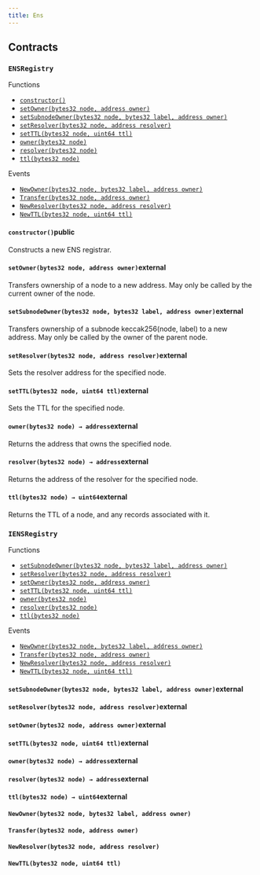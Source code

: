 ```yaml
---
title: Ens
---
```


<div class="contracts">

## Contracts

### `ENSRegistry`



<div class="contract-index"><span class="contract-index-title">Functions</span><ul><li><a href="#ENSRegistry.constructor()"><code class="function-signature">constructor()</code></a></li><li><a href="#ENSRegistry.setOwner(bytes32,address)"><code class="function-signature">setOwner(bytes32 node, address owner)</code></a></li><li><a href="#ENSRegistry.setSubnodeOwner(bytes32,bytes32,address)"><code class="function-signature">setSubnodeOwner(bytes32 node, bytes32 label, address owner)</code></a></li><li><a href="#ENSRegistry.setResolver(bytes32,address)"><code class="function-signature">setResolver(bytes32 node, address resolver)</code></a></li><li><a href="#ENSRegistry.setTTL(bytes32,uint64)"><code class="function-signature">setTTL(bytes32 node, uint64 ttl)</code></a></li><li><a href="#ENSRegistry.owner(bytes32)"><code class="function-signature">owner(bytes32 node)</code></a></li><li><a href="#ENSRegistry.resolver(bytes32)"><code class="function-signature">resolver(bytes32 node)</code></a></li><li><a href="#ENSRegistry.ttl(bytes32)"><code class="function-signature">ttl(bytes32 node)</code></a></li></ul><span class="contract-index-title">Events</span><ul><li class="inherited"><a href="ens#IENSRegistry.NewOwner(bytes32,bytes32,address)"><code class="function-signature">NewOwner(bytes32 node, bytes32 label, address owner)</code></a></li><li class="inherited"><a href="ens#IENSRegistry.Transfer(bytes32,address)"><code class="function-signature">Transfer(bytes32 node, address owner)</code></a></li><li class="inherited"><a href="ens#IENSRegistry.NewResolver(bytes32,address)"><code class="function-signature">NewResolver(bytes32 node, address resolver)</code></a></li><li class="inherited"><a href="ens#IENSRegistry.NewTTL(bytes32,uint64)"><code class="function-signature">NewTTL(bytes32 node, uint64 ttl)</code></a></li></ul></div>



<h4><a class="anchor" aria-hidden="true" id="ENSRegistry.constructor()"></a><code class="function-signature">constructor()</code><span class="function-visibility">public</span></h4>

Constructs a new ENS registrar.



<h4><a class="anchor" aria-hidden="true" id="ENSRegistry.setOwner(bytes32,address)"></a><code class="function-signature">setOwner(bytes32 node, address owner)</code><span class="function-visibility">external</span></h4>

Transfers ownership of a node to a new address. May only be called by the current owner of the node.




<h4><a class="anchor" aria-hidden="true" id="ENSRegistry.setSubnodeOwner(bytes32,bytes32,address)"></a><code class="function-signature">setSubnodeOwner(bytes32 node, bytes32 label, address owner)</code><span class="function-visibility">external</span></h4>

Transfers ownership of a subnode keccak256(node, label) to a new address. May only be called by the owner of the parent node.




<h4><a class="anchor" aria-hidden="true" id="ENSRegistry.setResolver(bytes32,address)"></a><code class="function-signature">setResolver(bytes32 node, address resolver)</code><span class="function-visibility">external</span></h4>

Sets the resolver address for the specified node.




<h4><a class="anchor" aria-hidden="true" id="ENSRegistry.setTTL(bytes32,uint64)"></a><code class="function-signature">setTTL(bytes32 node, uint64 ttl)</code><span class="function-visibility">external</span></h4>

Sets the TTL for the specified node.




<h4><a class="anchor" aria-hidden="true" id="ENSRegistry.owner(bytes32)"></a><code class="function-signature">owner(bytes32 node) <span class="return-arrow">→</span> <span class="return-type">address</span></code><span class="function-visibility">external</span></h4>

Returns the address that owns the specified node.




<h4><a class="anchor" aria-hidden="true" id="ENSRegistry.resolver(bytes32)"></a><code class="function-signature">resolver(bytes32 node) <span class="return-arrow">→</span> <span class="return-type">address</span></code><span class="function-visibility">external</span></h4>

Returns the address of the resolver for the specified node.




<h4><a class="anchor" aria-hidden="true" id="ENSRegistry.ttl(bytes32)"></a><code class="function-signature">ttl(bytes32 node) <span class="return-arrow">→</span> <span class="return-type">uint64</span></code><span class="function-visibility">external</span></h4>

Returns the TTL of a node, and any records associated with it.






### `IENSRegistry`



<div class="contract-index"><span class="contract-index-title">Functions</span><ul><li><a href="#IENSRegistry.setSubnodeOwner(bytes32,bytes32,address)"><code class="function-signature">setSubnodeOwner(bytes32 node, bytes32 label, address owner)</code></a></li><li><a href="#IENSRegistry.setResolver(bytes32,address)"><code class="function-signature">setResolver(bytes32 node, address resolver)</code></a></li><li><a href="#IENSRegistry.setOwner(bytes32,address)"><code class="function-signature">setOwner(bytes32 node, address owner)</code></a></li><li><a href="#IENSRegistry.setTTL(bytes32,uint64)"><code class="function-signature">setTTL(bytes32 node, uint64 ttl)</code></a></li><li><a href="#IENSRegistry.owner(bytes32)"><code class="function-signature">owner(bytes32 node)</code></a></li><li><a href="#IENSRegistry.resolver(bytes32)"><code class="function-signature">resolver(bytes32 node)</code></a></li><li><a href="#IENSRegistry.ttl(bytes32)"><code class="function-signature">ttl(bytes32 node)</code></a></li></ul><span class="contract-index-title">Events</span><ul><li><a href="#IENSRegistry.NewOwner(bytes32,bytes32,address)"><code class="function-signature">NewOwner(bytes32 node, bytes32 label, address owner)</code></a></li><li><a href="#IENSRegistry.Transfer(bytes32,address)"><code class="function-signature">Transfer(bytes32 node, address owner)</code></a></li><li><a href="#IENSRegistry.NewResolver(bytes32,address)"><code class="function-signature">NewResolver(bytes32 node, address resolver)</code></a></li><li><a href="#IENSRegistry.NewTTL(bytes32,uint64)"><code class="function-signature">NewTTL(bytes32 node, uint64 ttl)</code></a></li></ul></div>



<h4><a class="anchor" aria-hidden="true" id="IENSRegistry.setSubnodeOwner(bytes32,bytes32,address)"></a><code class="function-signature">setSubnodeOwner(bytes32 node, bytes32 label, address owner)</code><span class="function-visibility">external</span></h4>





<h4><a class="anchor" aria-hidden="true" id="IENSRegistry.setResolver(bytes32,address)"></a><code class="function-signature">setResolver(bytes32 node, address resolver)</code><span class="function-visibility">external</span></h4>





<h4><a class="anchor" aria-hidden="true" id="IENSRegistry.setOwner(bytes32,address)"></a><code class="function-signature">setOwner(bytes32 node, address owner)</code><span class="function-visibility">external</span></h4>





<h4><a class="anchor" aria-hidden="true" id="IENSRegistry.setTTL(bytes32,uint64)"></a><code class="function-signature">setTTL(bytes32 node, uint64 ttl)</code><span class="function-visibility">external</span></h4>





<h4><a class="anchor" aria-hidden="true" id="IENSRegistry.owner(bytes32)"></a><code class="function-signature">owner(bytes32 node) <span class="return-arrow">→</span> <span class="return-type">address</span></code><span class="function-visibility">external</span></h4>





<h4><a class="anchor" aria-hidden="true" id="IENSRegistry.resolver(bytes32)"></a><code class="function-signature">resolver(bytes32 node) <span class="return-arrow">→</span> <span class="return-type">address</span></code><span class="function-visibility">external</span></h4>





<h4><a class="anchor" aria-hidden="true" id="IENSRegistry.ttl(bytes32)"></a><code class="function-signature">ttl(bytes32 node) <span class="return-arrow">→</span> <span class="return-type">uint64</span></code><span class="function-visibility">external</span></h4>







<h4><a class="anchor" aria-hidden="true" id="IENSRegistry.NewOwner(bytes32,bytes32,address)"></a><code class="function-signature">NewOwner(bytes32 node, bytes32 label, address owner)</code><span class="function-visibility"></span></h4>





<h4><a class="anchor" aria-hidden="true" id="IENSRegistry.Transfer(bytes32,address)"></a><code class="function-signature">Transfer(bytes32 node, address owner)</code><span class="function-visibility"></span></h4>





<h4><a class="anchor" aria-hidden="true" id="IENSRegistry.NewResolver(bytes32,address)"></a><code class="function-signature">NewResolver(bytes32 node, address resolver)</code><span class="function-visibility"></span></h4>





<h4><a class="anchor" aria-hidden="true" id="IENSRegistry.NewTTL(bytes32,uint64)"></a><code class="function-signature">NewTTL(bytes32 node, uint64 ttl)</code><span class="function-visibility"></span></h4>





</div>